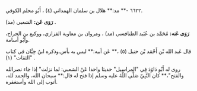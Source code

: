 ٦٦٢٢ -** مد:** هلال بن سلمان الهمداني (٤) ، أَبُو محلم الكوفي.

**رَوَى عَن:** الشعبي (مد) .

**رَوَى عَنه:** مُحَمَّد بن عُبَيد الطنافسي (مد) ، ومروان بن معاوية الفزازي، ووكيع بن الجراح، وأَبُو أسامة.

قال عَبد الله بْن أَحْمَد بْن حنبل (٥) ،** عَن أبيه:** ليس به بأس.وذكره ابنُ حِبَّان في كتاب "الثقات" (١) .

روى له أَبُو دَاوُدَ فِي "المراسيل" حديثا واحدا عَنْ الشعبي: لما نزلت" إذا جاء نصرالله والفتح"،** كان النَّبِيّ صَلَّى اللَّهُ عليه وسلم إذا فتح له قال:** سبحان الله، والحمد لله، أتوب إلى الله وأستغفره.